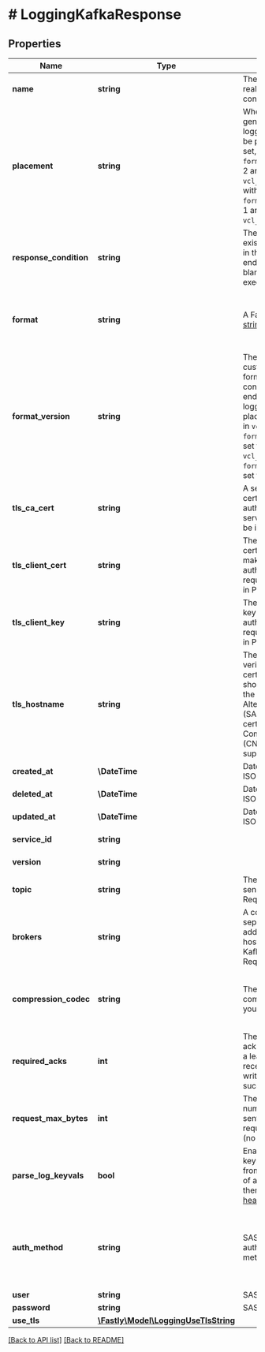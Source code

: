 # # LoggingKafkaResponse

## Properties

Name | Type | Description | Notes
------------ | ------------- | ------------- | -------------
**name** | **string** | The name for the real-time logging configuration. | [optional] 
**placement** | **string** | Where in the generated VCL the logging call should be placed. If not set, endpoints with `format_version` of 2 are placed in `vcl_log` and those with `format_version` of 1 are placed in `vcl_deliver`. | [optional]  [one of: 'none', 'null']
**response_condition** | **string** | The name of an existing condition in the configured endpoint, or leave blank to always execute. | [optional] 
**format** | **string** | A Fastly [log format string](https://docs.fastly.com/en/guides/custom-log-formats). | [optional]  [defaults to '%h %l %u %t "%r" %&gt;s %b']
**format_version** | **string** | The version of the custom logging format used for the configured endpoint. The logging call gets placed by default in `vcl_log` if `format_version` is set to `2` and in `vcl_deliver` if `format_version` is set to `1`. | [optional]  [one of: '1', '2'] [defaults to '2']
**tls_ca_cert** | **string** | A secure certificate to authenticate a server with. Must be in PEM format. | [optional]  [defaults to 'null']
**tls_client_cert** | **string** | The client certificate used to make authenticated requests. Must be in PEM format. | [optional]  [defaults to 'null']
**tls_client_key** | **string** | The client private key used to make authenticated requests. Must be in PEM format. | [optional]  [defaults to 'null']
**tls_hostname** | **string** | The hostname to verify the server&#39;s certificate. This should be one of the Subject Alternative Name (SAN) fields for the certificate. Common Names (CN) are not supported. | [optional]  [defaults to 'null']
**created_at** | **\DateTime** | Date and time in ISO 8601 format. | [optional] [readonly] 
**deleted_at** | **\DateTime** | Date and time in ISO 8601 format. | [optional] [readonly] 
**updated_at** | **\DateTime** | Date and time in ISO 8601 format. | [optional] [readonly] 
**service_id** | **string** |  | [optional] [readonly] 
**version** | **string** |  | [optional] [readonly] 
**topic** | **string** | The Kafka topic to send logs to. Required. | [optional] 
**brokers** | **string** | A comma-separated list of IP addresses or hostnames of Kafka brokers. Required. | [optional] 
**compression_codec** | **string** | The codec used for compression of your logs. | [optional]  [one of: 'gzip', 'snappy', 'lz4', 'null']
**required_acks** | **int** | The number of acknowledgements a leader must receive before a write is considered successful. | [optional]  [one of: 1, 0, -1]
**request_max_bytes** | **int** | The maximum number of bytes sent in one request. Defaults `0` (no limit). | [optional]  [defaults to 0]
**parse_log_keyvals** | **bool** | Enables parsing of key&#x3D;value tuples from the beginning of a logline, turning them into [record headers](https://cwiki.apache.org/confluence/display/KAFKA/KIP-82+-+Add+Record+Headers). | [optional] 
**auth_method** | **string** | SASL authentication method. | [optional]  [one of: 'plain', 'scram-sha-256', 'scram-sha-512']
**user** | **string** | SASL user. | [optional] 
**password** | **string** | SASL password. | [optional] 
**use_tls** | [**\Fastly\Model\LoggingUseTlsString**](LoggingUseTlsString.md) |  | [optional] 


[[Back to API list]](../../README.md#endpoints) [[Back to README]](../../README.md)
